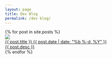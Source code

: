 ```yaml
---
layout: page
title: Dev Blog
permalink: /dev blog/
---
```


<div class="post-list row">
{% for post in site.posts %}
    <div class="post col-12 col-md-6 col-sm-12">   
        <div class="post-inner">
            <a class="post-link" href="{{ post.url | prepend: site.baseurl }}">
                <div class="crop">
                    <img src="{{post.image}}">   
                </div>    
                <div class="text">
                    <span class="pst-title">{{ post.title }}</span>
                    <span class="post-meta">{{ post.date | date: "%b %-d, %Y" }}</span>            
                </div> 
                <span class="line"></span>
                <div class="desc">
                    {{ post.desc }}
                </div>
            </a>  
        </div>
    </div>     
{% endfor %}
</div>